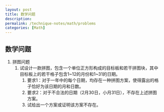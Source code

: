 ```yaml
---
layout: post
title: 数学问题
description: 
permalink: /technique-notes/math/problems
categories: [Math]
---
```


## 数学问题

1. 拼图问题
   1. 试设计一款拼图，包含一个单位正方形构成的目标板和若干拼图块，其中目标板上的若干格子包含1~12的月份和1~31的日期。
      1. 要求1：对于一年中的每个日期，均存在一种拼图方案，使得露出的格子恰好为该日期的月和日数。
      2. 要求2：对于不合法的日期（2月30日，小月31日），不存在上述拼图方案。
      3. 试给出一个方案或证明该方案不存在。